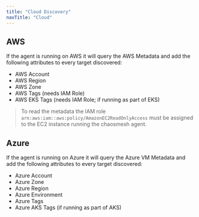 ```yaml
---
title: "Cloud Discovery"
navTitle: "Cloud"
---
```


## AWS
If the agent is running on AWS it will query the AWS Metadata and add the following attributes to every target discovered:
 * AWS Account
 * AWS Region
 * AWS Zone
 * AWS Tags (needs IAM Role)
 * AWS EKS Tags (needs IAM Role; if running as part of EKS)

> To read the metadata the IAM role `arn:aws:iam::aws:policy/AmazonEC2ReadOnlyAccess` must be assigned to the EC2 instance running the chaosmesh agent.

## Azure

If the agent is running on Azure it will query the Azure VM Metadata and add the following attributes to every target discovered:
 * Azure Account
 * Azure Zone
 * Azure Region
 * Azure Environment
 * Azure Tags
 * Azure AKS Tags (if running as part of AKS)
